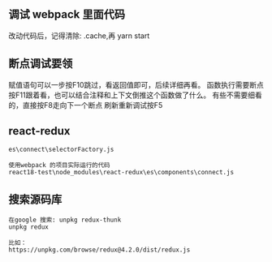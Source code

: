 ## 调试 webpack 里面代码
改动代码后，记得清除: .cache,再 yarn start

## 断点调试要领
赋值语句可以一步按F10跳过，看返回值即可，后续详细再看。
函数执行需要断点按F11跟着看，也可以结合注释和上下文倒推这个函数做了什么。
有些不需要细看的，直接按F8走向下一个断点
刷新重新调试按F5

## react-redux
```
es\connect\selectorFactory.js

使用webpack 的项目实际运行的代码
react18-test\node_modules\react-redux\es\components\connect.js
```

## 搜索源码库
```
在google 搜索: unpkg redux-thunk
unpkg redux

比如：
https://unpkg.com/browse/redux@4.2.0/dist/redux.js
```
